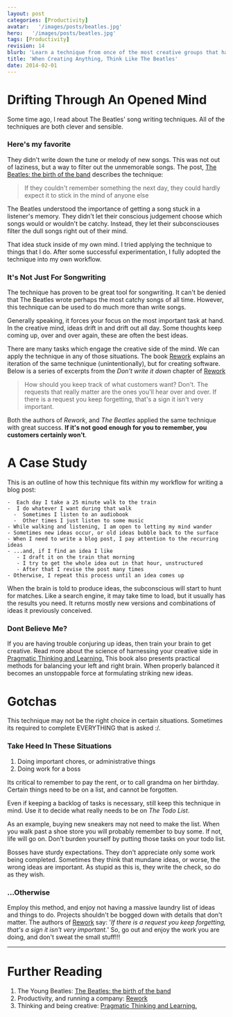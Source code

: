 ```yaml
---
layout: post
categories: [Productivity]
avatar:   '/images/posts/beatles.jpg'
hero:   '/images/posts/beatles.jpg'
tags: [Productivity]
revision: 14
blurb: 'Learn a technique from once of the most creative groups that has ever lived'
title: 'When Creating Anything, Think Like The Beatles'
date: 2014-02-01
---
```


# Drifting Through An Opened Mind
Some time ago, I read about The Beatles' song writing techniques.
All of the techniques are both clever and sensible.

### Here's my favorite

They didn't write down the tune or melody of new songs.
This was not out of laziness, but a way to filter out the unmemorable songs.
The post,
[The Beatles: the birth of the band](http://www.telegraph.co.uk/culture/music/the-beatles/10321180/The-Beatles-the-birth-of-the-band.html)
describes the technique:

> If they couldn't remember something the next day, they could hardly expect it to stick in the mind of anyone else

The Beatles understood the importance of getting a song stuck in a listener's memory.
They didn't let their conscious judgement choose which songs would or wouldn't be catchy.
Instead, they let their subconsciouses filter the dull songs right out of their mind.

That idea stuck inside of my own mind.
I tried applying the technique to things that I do.
After some successful experimentation, I fully adopted the technique into my own workflow.

### It's Not Just For Songwriting
The technique has proven to be great tool for songwriting.
It can't be denied that The Beatles wrote perhaps the most catchy songs of all time.
However, this technique can be used to do much more than write songs.

Generally speaking, it forces your focus on the most important task at hand.
In the creative mind, ideas drift in and drift out all day.
Some thoughts keep coming up, over and over again, these are often the best ideas.

There are many tasks which engage the creative side of the mind.
We can apply the technique in any of those situations.
The book
[Rework](http://www.amazon.com/gp/product/0307463745/ref=as_li_ss_tl?ie=UTF8&camp=1789&creative=390957&creativeASIN=0307463745&linkCode=as2&tag=richsonicom-20)
explains an iteration of the same technique (unintentionally), but for creating software.
Below is a series of excerpts from the *Don't write it down* chapter of
[Rework](http://www.amazon.com/gp/product/0307463745/ref=as_li_ss_tl?ie=UTF8&camp=1789&creative=390957&creativeASIN=0307463745&linkCode=as2&tag=richsonicom-20)

  >  How should you keep track of what customers want? Don't.
  >  The requests that really matter are the ones you'll hear over and over.
  >  If there is a request you keep forgetting, that's a sign it isn't very important.

Both the authors of *Rework*, and *The Beatles* applied the same technique with great success.
**If it's not good enough for you to remember, you customers certainly won't**.

# A Case Study

<p >
  This is an outline of how this technique fits within my workflow for writing a blog post:
</p>

```
-  Each day I take a 25 minute walk to the train
-  I do whatever I want during that walk
  -  Sometimes I listen to an audiobook
  -  Other times I just listen to some music
- While walking and listening, I am open to letting my mind wander
- Sometimes new ideas occur, or old ideas bubble back to the surface
- When I need to write a blog post, I pay attention to the recurring ideas
- ...and, if I find an idea I like
   - I draft it on the train that morning
   - I try to get the whole idea out in that hour, unstructured
   - After that I revise the post many times
- Otherwise, I repeat this process until an idea comes up
```

When the brain is told to produce ideas, the subconscious will start to hunt for matches.
Like a search engine, it may take time to load, but it usually has the results you need.
It returns mostly new versions and combinations of ideas it previously conceived.

### Dont Believe Me?

If you are having trouble conjuring up ideas, then train your brain to get creative.
Read more about the science of harnessing your creative side in
[Pragmatic Thinking and Learning.](http://www.amazon.com/gp/product/1934356050/ref=as_li_ss_tl?ie=UTF8&camp=1789&creative=390957&creativeASIN=1934356050&linkCode=as2&tag=richsonicom-20)
This book also presents practical methods for balancing your left and right brain.
When properly balanced it becomes an unstoppable force at formulating striking new ideas.
  
# Gotchas  

This technique may not be the right choice in certain situations.
Sometimes its required to complete EVERYTHING that is asked :/.
  
### Take Heed In These Situations
  
1. Doing important chores, or administrative things
1. Doing work for a boss
  
Its critical to remember to pay the rent, or to call grandma on her birthday.
Certain things need to be on a list, and cannot be forgotten.

Even if keeping a backlog of tasks is necessary, still keep this technique in mind.
Use it to decide what really needs to be on *The Todo List*.

As an example, buying new sneakers may not need to make the list.
When you walk past a shoe store you will probably remember to buy some.
If not, life will go on.
Don't burden yourself by putting those tasks on your todo list.

Bosses have sturdy expectations.
They don't appreciate only some work being completed.
Sometimes they think that mundane ideas, or worse, the wrong ideas are important.
As stupid as this is, they write the check, so do as they wish.

  
### ...Otherwise

Employ this method, and enjoy not having a massive laundry list of ideas and things to do.
Projects shouldn't be bogged down with details that don't matter.
The authors of 
[Rework](http://www.amazon.com/gp/product/0307463745/ref=as_li_ss_tl?ie=UTF8&camp=1789&creative=390957&creativeASIN=0307463745&linkCode=as2&tag=richsonicom-20)
say: '*If there is a request you keep forgetting, that's a sign it isn't very important.*'
So, go out and enjoy the work you are doing, and don't sweat the small stuff!!!

--------------------
# Further Reading

  1. The Young Beatles: [The Beatles: the birth of the band](http://www.telegraph.co.uk/culture/music/the-beatles/10321180/The-Beatles-the-birth-of-the-band.html)
  1. Productivity, and running a company: [Rework](http://www.amazon.com/gp/product/0307463745/ref=as_li_ss_tl?ie=UTF8&camp=1789&creative=390957&creativeASIN=0307463745&linkCode=as2&tag=richsonicom-20)
  1. Thinking and being creative: [Pragmatic Thinking and Learning.](http://www.amazon.com/gp/product/1934356050/ref=as_li_ss_tl?ie=UTF8&camp=1789&creative=390957&creativeASIN=1934356050&linkCode=as2&tag=richsonicom-20)
